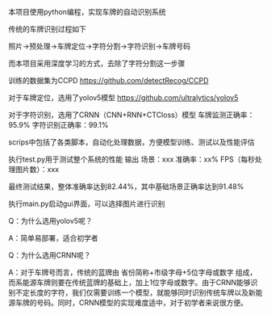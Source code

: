 本项目使用python编程，实现车牌的自动识别系统

传统的车牌识别过程如下

照片->预处理->车牌定位->字符分割->字符识别->车牌号码

而本项目采用深度学习的方式，去除了字符分割这一步骤

训练的数据集为CCPD https://github.com/detectRecog/CCPD

对于车牌定位，选用了yolov5模型 https://github.com/ultralytics/yolov5

对于字符识别，选用了CRNN（CNN+RNN+CTCloss）模型  车牌监测正确率：95.9% 字符识别正确率：99.1%


scrips中包括了各类脚本，自动化处理数据，方便模型训练、测试以及性能评估

执行test.py用于测试整个系统的性能
输出
场景：xxx  准确率：xx%  FPS（每秒处理图片数）：xxx

最终测试结果，整体准确率达到82.44%，其中基础场景正确率达到91.48%


执行main.py启动gui界面，可以选择图片进行识别


Q：为什么选用yolov5呢？

A：简单易部署，适合初学者

Q：为什么选用CRNN呢？

A：对于车牌号而言，传统的蓝牌由 省份简称+市级字母+5位字母或数字 组成，而系能源车牌则要在传统蓝牌的基础上，加上1位字母或数字。由于CRNN能够识别不定长度的字符，我们仅需要训练一个模型，就能够同时识别传统车牌以及新能源车牌的号码。同时，CRNN模型的实现难度适中，对于初学者来说很方便。
